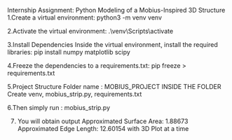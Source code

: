 Internship Assignment: Python Modeling of a Mobius-Inspired 3D Structure
1.Create a virtual environment:
python3 -m venv venv

2.Activate the virtual environment:
.\venv\Scripts\activate

3.Install Dependencies
Inside the virtual environment, install the required libraries:
pip install numpy matplotlib scipy

4.Freeze the dependencies to a requirements.txt:
pip freeze > requirements.txt

5.Project Structure
Folder name : MOBIUS_PROJECT
INSIDE THE FOLDER Create 
 venv,
 mobius_strip.py,
 requirements.txt

6.Then simply run : mobius_strip.py

7. You will obtain output
Approximated Surface Area: 1.88673
Approximated Edge Length: 12.60154 with 3D Plot at a time

